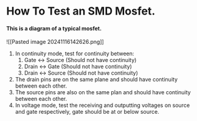 # How To Test an SMD Mosfet.

#### This is a diagram of a typical mosfet. 
![[Pasted image 20241116142626.png]]

1. In continuity mode, test for continuity between:
	1. Gate <-> Source (Should not have continuity)
	2. Drain <-> Gate (Should not have continuity)
	3. Drain <-> Source (Should not have continuity)
2. The drain pins are on the same plane and should have continuity between each other.
3. The source pins are also on the same plan and should have continuity between each other.
4. In voltage mode, test the receiving and outputting voltages on source and gate respectively, gate should be at or below source.